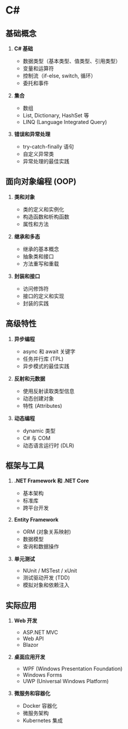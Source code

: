 # C#

## 基础概念
1. **C# 基础**
   - 数据类型（基本类型、值类型、引用类型）
   - 变量和运算符
   - 控制流（if-else, switch, 循环）
   - 委托和事件

2. **集合**
   - 数组
   - List, Dictionary, HashSet 等
   - LINQ (Language Integrated Query)

3. **错误和异常处理**
   - try-catch-finally 语句
   - 自定义异常类
   - 异常处理的最佳实践

## 面向对象编程 (OOP)
1. **类和对象**
   - 类的定义和实例化
   - 构造函数和析构函数
   - 属性和方法

2. **继承和多态**
   - 继承的基本概念
   - 抽象类和接口
   - 方法重写和重载

3. **封装和接口**
   - 访问修饰符
   - 接口的定义和实现
   - 封装的实践

## 高级特性
1. **异步编程**
   - async 和 await 关键字
   - 任务并行库 (TPL)
   - 异步模式的最佳实践

2. **反射和元数据**
   - 使用反射读取类型信息
   - 动态创建对象
   - 特性 (Attributes)

3. **动态编程**
   - dynamic 类型
   - C# 与 COM
   - 动态语言运行时 (DLR)

## 框架与工具
1. **.NET Framework 和 .NET Core**
   - 基本架构
   - 标准库
   - 跨平台开发

2. **Entity Framework**
   - ORM (对象关系映射)
   - 数据模型
   - 查询和数据操作

3. **单元测试**
   - NUnit / MSTest / xUnit
   - 测试驱动开发 (TDD)
   - 模拟对象和依赖注入

## 实际应用
1. **Web 开发**
   - ASP.NET MVC
   - Web API
   - Blazor

2. **桌面应用开发**
   - WPF (Windows Presentation Foundation)
   - Windows Forms
   - UWP (Universal Windows Platform)

3. **微服务和容器化**
   - Docker 容器化
   - 微服务架构
   - Kubernetes 集成
